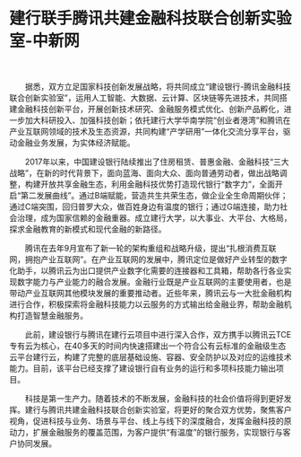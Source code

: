 # 建行联手腾讯共建金融科技联合创新实验室-中新网

　　

　　据悉，双方立足国家科技创新发展战略，将共同成立“建设银行-腾讯金融科技联合创新实验室”，运用人工智能、大数据、云计算、区块链等先进技术，共同搭建金融科技创新平台，开展创新技术研究、金融服务模式优化、创新产品孵化，进一步加大科研投入、加强科技创新；依托建行大学华南学院“创业者港湾”和腾讯在产业互联网领域的技术及生态资源，共同构建“产学研用”一体化交流分享平台，驱动金融业务发展，为实体经济赋能。

　　2017年以来，中国建设银行陆续推出了住房租赁、普惠金融、金融科技“三大战略”，在新的时代背景下，面向蓝海、面向大众、面向普通劳动者，做出战略调整，构建开放共享金融生态，利用金融科技优势打造现代银行“数字力”，全面开启“第二发展曲线”。通过B端赋能，营造共生共荣生态，做企业全生命周期伙伴；通过C端突围，回归普罗大众，做百姓身边有温度的银行；通过G端连接，助力社会治理，成为国家信赖的金融重器。成立建行大学，以大事业、大平台、大格局，探求金融教育的新模式和现代金融的新路径。

　　腾讯在去年9月宣布了新一轮的架构重组和战略升级，提出“扎根消费互联网，拥抱产业互联网”。在产业互联网的发展中，腾讯定位是做好产业转型的数字化助手，以腾讯云为出口提供产业数字化需要的连接器和工具箱，帮助各行各业实现数字能力与产业能力的融合发展。金融行业既是产业互联网的主要使用者，也是带动产业互联网其他模块发展的重要推动者。近些年来，腾讯云与一大批金融机构进行合作，积极探索将金融科技能力以云服务的方式输出给金融业界，帮助金融机构打造智慧金融服务。

　　此前，建设银行与腾讯在建行云项目中进行深入合作，双方携手以腾讯云TCE专有云为核心，在40多天的时间内快速搭建出一个符合公有云标准的金融级生态云平台建行云，构建了完整的底层基础设施、容器、安全防护以及对应的运维技术能力。目前，该平台已经支撑了建设银行自有业务的运行和多项科技能力输出项目。

　　科技是第一生产力。随着技术的不断发展，金融科技的社会价值将得到更好发挥。建行与腾讯共建金融科技联合创新实验室，将更好的聚合双方优势，聚焦客户视角，促进科技与业务、场景与平台、线上与线下的深度融合，发挥金融科技的原动力，扩展金融服务的覆盖范围，为客户提供“有温度”的银行服务，实现银行与客户协同发展。
